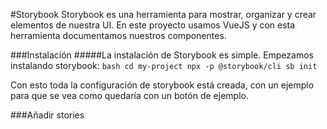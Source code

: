 #Storybook
Storybook es una herramienta para mostrar, organizar y crear elementos de nuestra UI. En este proyecto usamos VueJS y con esta herramienta documentamos nuestros componentes.

###Instalación
#####La instalación de Storybook es simple. Empezamos instalando storybook:
 		```bash
 		cd my-project
		npx -p @storybook/cli sb init
 		```
 
 Con esto toda la configuración de storybook está creada, con un ejemplo para que se vea como quedaría con un botón de ejemplo.

 ###Añadir stories
 